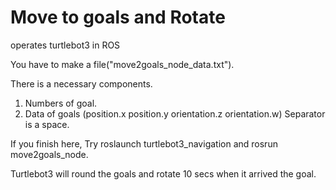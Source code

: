 # Move to goals and Rotate
operates turtlebot3 in ROS

You have to make a file("move2goals_node_data.txt").

There is a necessary components.
1) Numbers of goal.
2) Data of goals (position.x position.y orientation.z orientation.w)
   Separator is a space.

If you finish here, Try roslaunch turtlebot3_navigation and rosrun move2goals_node.

Turtlebot3 will round the goals and rotate 10 secs when it arrived the goal.
